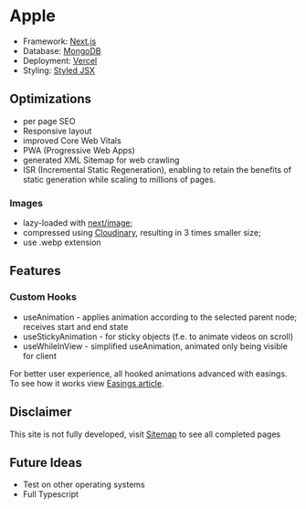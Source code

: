 
# Apple

 - Framework: [Next.js](https://nextjs.org/)
 - Database: [MongoDB](https://www.mongodb.com/)
 - Deployment: [Vercel](https://vercel.com/)
 - Styling: [Styled JSX](https://github.com/vercel/styled-jsx)
 
## Optimizations
 - per page SEO
 - Responsive layout
 - improved Core Web Vitals
 - PWA (Progressive Web Apps)
 - generated XML Sitemap for web crawling
 - ISR (Incremental Static Regeneration), enabling to retain the benefits of static generation while scaling to millions of pages.
### Images
 - lazy-loaded with [next/image](https://nextjs.org/docs/basic-features/image-optimization);
 - compressed using [Cloudinary](https://cloudinary.com/), resulting in 3 times smaller size;
 - use .webp extension



## Features

### Custom Hooks
 - useAnimation - applies animation according to the selected parent node; receives start and end state
 - useStickyAnimation - for sticky objects (f.e. to animate videos on scroll)
 - useWhileInView - simplified useAnimation, animated only being visible for client

For better user experience, all hooked animations advanced with easings. To see how it works view [Easings article](https://easings.net/#).


## Disclaimer

This site is not fully developed, visit [Sitemap](https://nextjs.org) to see all completed pages 
## Future Ideas
 - Test on other operating systems
 - Full Typescript 
